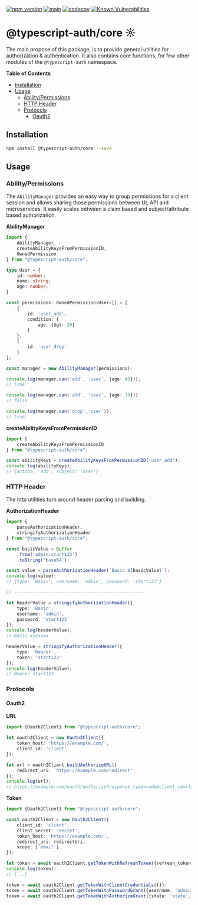 [![npm version](https://badge.fury.io/js/@typescript-auth%2Fcore.svg)](https://badge.fury.io/js/@typescript-auth%2Fcore)
[![main](https://github.com/Tada5hi/typescript-auth/actions/workflows/main.yml/badge.svg)](https://github.com/Tada5hi/typescript-auth/actions/workflows/main.yml)
[![codecov](https://codecov.io/gh/Tada5hi/typescript-auth/branch/master/graph/badge.svg?token=FHE347R1NW)](https://codecov.io/gh/Tada5hi/typescript-auth)
[![Known Vulnerabilities](https://snyk.io/test/github/Tada5hi/typescript-auth/badge.svg)](https://snyk.io/test/github/Tada5hi/typescript-auth)

# @typescript-auth/core ☼
The main propose of this package, is to provide general utilities for authorization & authentication.
It also contains core functions, for few other modules of the `@typescript-auth` namespace.

**Table of Contents**

- [Installation](#installation)
- [Usage](#usage)
  - [Ability/Permissions](#abilitypermissions)
  - [HTTP Header](#http-header)
  - [Protocols](#protocols)
    - [Oauth2](#oauth2)

## Installation

```bash
npm install @typescript-auth/core --save
```

## Usage

### Ability/Permissions
The `AbilityManager` provides an easy way to group permissions for a client session 
and allows sharing those permissions between UI, API and microservices.
It easily scales between a claim based and subject/attribute based authorization.

**AbilityManager**

```typescript
import {
    AbilityManager,
    createAbilityKeysFromPermissionID,
    OwnedPermission
} from "@typescript-auth/core";

type User = {
    id: number;
    name: string;
    age: number;
}

const permissions: OwnedPermission<User>[] = [
    {
        id: 'user_add', 
        condition: {
            age: {$gt: 20}
        }
    },
    {
        id: 'user_drop'
    }
];

const manager = new AbilityManager(permissions);

console.log(manager.can('add', 'user', {age: 40}));
// true

console.log(manager.can('add', 'user', {age: 18}))
// false

console.log(manager.can('drop','user'));
// true
```

**createAbilityKeysFromPermissionID**

```typescript
import {
    createAbilityKeysFromPermissionID
} from "@typescript-auth/core";

const abilityKeys = createAbilityKeysFromPermissionID('user_add');
console.log(abilityKeys);
// {action: 'add', subject: 'user'}
```

### HTTP Header

The http utilities turn around header parsing and building.

**AuthorizationHeader**

```typescript
import {
    parseAuthorizationHeader,
    stringifyAuthorizationHeader
} from "@typescript-auth/core";

const basicValue = Buffer
    .from('admin:start123')
    .toString('base64');

const value = parseAuthorizationHeader(`Basic ${basicValue}`);
console.log(value);
// {type: 'Basic', username: 'admin', password: 'start123'}

// -------------------------------------------------

let headerValue = stringifyAuthorizationHeader({
    type: 'Basic',
    username: 'admin',
    password: 'start123'
});
console.log(headerValue);
// Basic xxxxxxx

headerValue = stringifyAuthorizationHeader({
    type: 'Bearer',
    token: 'start123'
});
console.log(headerValue);
// Bearer start123
```

### Protocols

#### Oauth2
**URL**
```typescript
import {Oauth2Client} from "@typescript-auth/core";

let oauth2Client = new Oauth2Client({
    token_host: 'https://example.com/',
    client_id: 'client'
});

let url = oauth2Client.buildAuthorizeURL({
    redirect_uri: 'https://example.com/redirect'
});
console.log(url);
// https://example.com/oauth/authorize?response_type=code&client_id=client&redirect_uri=https://example.com/redirect
```

**Token**

```typescript
import {Oauth2Client} from "@typescript-auth/core";

const oauth2Client = new Oauth2Client({
    client_id: 'client',
    client_secret: 'secret',
    token_host: 'https://example.com/',
    redirect_uri: redirectUri,
    scope: ['email']
});

let token = await oauth2Client.getTokenWithRefreshToken({refresh_token: 'refresh_token'});
console.log(token);
// {...}

token = await oauth2Client.getTokenWithClientCredentials({});
token = await oauth2Client.getTokenWithPasswordGrant({username: 'admin', password: 'start123'});
token = await oauth2Client.getTokenWithAuthorizeGrant({state: 'state', code: 'code'});

```
